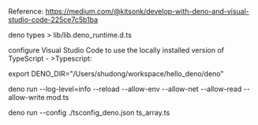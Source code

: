 Reference: https://medium.com/@kitsonk/develop-with-deno-and-visual-studio-code-225ce7c5b1ba

deno types > lib/lib.deno_runtime.d.ts

configure Visual Studio Code to use the locally installed version of TypeScript
    - >Typescript:

export DENO_DIR="/Users/shudong/workspace/hello_deno/deno"

deno run --log-level=info --reload --allow-env --allow-net --allow-read --allow-write mod.ts

deno run --config ./tsconfig_deno.json ts_array.ts